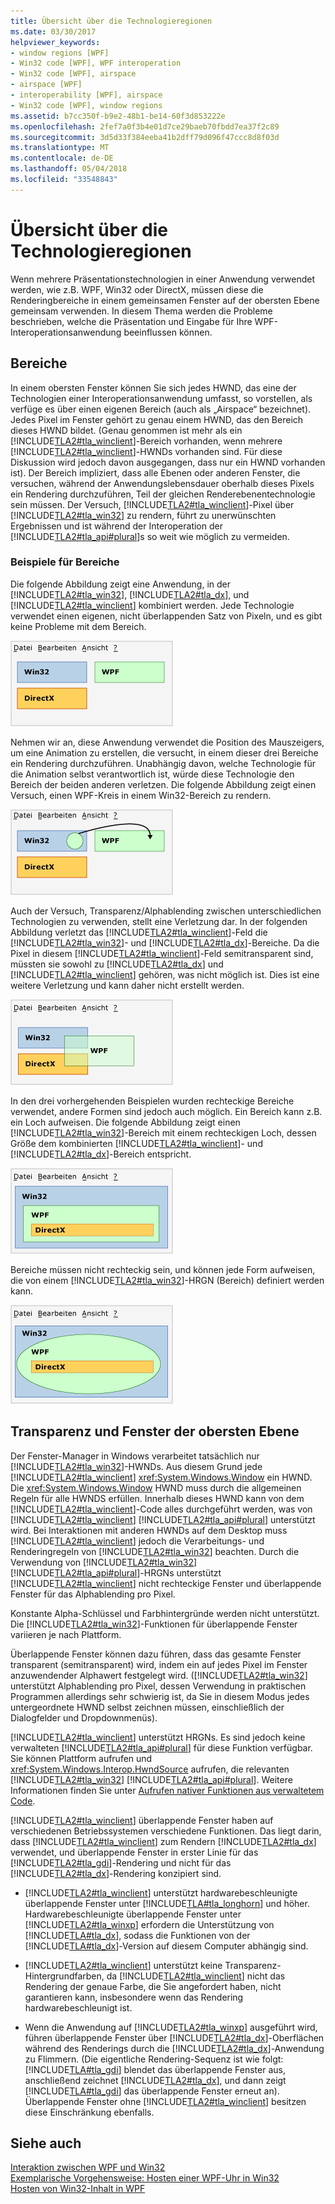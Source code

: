```yaml
---
title: Übersicht über die Technologieregionen
ms.date: 03/30/2017
helpviewer_keywords:
- window regions [WPF]
- Win32 code [WPF], WPF interoperation
- Win32 code [WPF], airspace
- airspace [WPF]
- interoperability [WPF], airspace
- Win32 code [WPF], window regions
ms.assetid: b7cc350f-b9e2-48b1-be14-60f3d853222e
ms.openlocfilehash: 2fef7a0f3b4e01d7ce29baeb70fbdd7ea37f2c89
ms.sourcegitcommit: 3d5d33f384eeba41b2dff79d096f47ccc8d8f03d
ms.translationtype: MT
ms.contentlocale: de-DE
ms.lasthandoff: 05/04/2018
ms.locfileid: "33548843"
---
```

# <a name="technology-regions-overview"></a>Übersicht über die Technologieregionen
Wenn mehrere Präsentationstechnologien in einer Anwendung verwendet werden, wie z.B. WPF, Win32 oder DirectX, müssen diese die Renderingbereiche in einem gemeinsamen Fenster auf der obersten Ebene gemeinsam verwenden. In diesem Thema werden die Probleme beschrieben, welche die Präsentation und Eingabe für Ihre WPF-Interoperationsanwendung beeinflussen können.  
  
## <a name="regions"></a>Bereiche  
 In einem obersten Fenster können Sie sich jedes HWND, das eine der Technologien einer Interoperationsanwendung umfasst, so vorstellen, als verfüge es über einen eigenen Bereich (auch als „Airspace“ bezeichnet). Jedes Pixel im Fenster gehört zu genau einem HWND, das den Bereich dieses HWND bildet. (Genau genommen ist mehr als ein [!INCLUDE[TLA2#tla_winclient](../../../../includes/tla2sharptla-winclient-md.md)]-Bereich vorhanden, wenn mehrere [!INCLUDE[TLA2#tla_winclient](../../../../includes/tla2sharptla-winclient-md.md)]-HWNDs vorhanden sind. Für diese Diskussion wird jedoch davon ausgegangen, dass nur ein HWND vorhanden ist). Der Bereich impliziert, dass alle Ebenen oder anderen Fenster, die versuchen, während der Anwendungslebensdauer oberhalb dieses Pixels ein Rendering durchzuführen, Teil der gleichen Renderebenentechnologie sein müssen. Der Versuch, [!INCLUDE[TLA2#tla_winclient](../../../../includes/tla2sharptla-winclient-md.md)]-Pixel über [!INCLUDE[TLA2#tla_win32](../../../../includes/tla2sharptla-win32-md.md)] zu rendern, führt zu unerwünschten Ergebnissen und ist während der Interoperation der [!INCLUDE[TLA2#tla_api#plural](../../../../includes/tla2sharptla-apisharpplural-md.md)]s so weit wie möglich zu vermeiden.  
  
### <a name="region-examples"></a>Beispiele für Bereiche  
 Die folgende Abbildung zeigt eine Anwendung, in der [!INCLUDE[TLA2#tla_win32](../../../../includes/tla2sharptla-win32-md.md)], [!INCLUDE[TLA2#tla_dx](../../../../includes/tla2sharptla-dx-md.md)], und [!INCLUDE[TLA2#tla_winclient](../../../../includes/tla2sharptla-winclient-md.md)] kombiniert werden. Jede Technologie verwendet einen eigenen, nicht überlappenden Satz von Pixeln, und es gibt keine Probleme mit dem Bereich.  
  
 ![Ein Fenster ohne Airspace-Probleme](../../../../docs/framework/wpf/advanced/media/migrationinteroparchitectarticle01.png "MigrationInteropArchitectArticle01")  
  
 Nehmen wir an, diese Anwendung verwendet die Position des Mauszeigers, um eine Animation zu erstellen, die versucht, in einem dieser drei Bereiche ein Rendering durchzuführen. Unabhängig davon, welche Technologie für die Animation selbst verantwortlich ist, würde diese Technologie den Bereich der beiden anderen verletzen. Die folgende Abbildung zeigt einen Versuch, einen WPF-Kreis in einem Win32-Bereich zu rendern.  
  
 ![Interop-Diagramm](../../../../docs/framework/wpf/advanced/media/migrationinteroparchitectarticle02.png "MigrationInteropArchitectArticle02")  
  
 Auch der Versuch, Transparenz/Alphablending zwischen unterschiedlichen Technologien zu verwenden, stellt eine Verletzung dar.  In der folgenden Abbildung verletzt das [!INCLUDE[TLA2#tla_winclient](../../../../includes/tla2sharptla-winclient-md.md)]-Feld die [!INCLUDE[TLA2#tla_win32](../../../../includes/tla2sharptla-win32-md.md)]- und [!INCLUDE[TLA2#tla_dx](../../../../includes/tla2sharptla-dx-md.md)]-Bereiche. Da die Pixel in diesem [!INCLUDE[TLA2#tla_winclient](../../../../includes/tla2sharptla-winclient-md.md)]-Feld semitransparent sind, müssten sie sowohl zu [!INCLUDE[TLA2#tla_dx](../../../../includes/tla2sharptla-dx-md.md)] und [!INCLUDE[TLA2#tla_winclient](../../../../includes/tla2sharptla-winclient-md.md)] gehören, was nicht möglich ist.  Dies ist eine weitere Verletzung und kann daher nicht erstellt werden.  
  
 ![Interop-Diagramm](../../../../docs/framework/wpf/advanced/media/migrationinteroparchitectarticle03.png "MigrationInteropArchitectArticle03")  
  
 In den drei vorhergehenden Beispielen wurden rechteckige Bereiche verwendet, andere Formen sind jedoch auch möglich.  Ein Bereich kann z.B. ein Loch aufweisen. Die folgende Abbildung zeigt einen [!INCLUDE[TLA2#tla_win32](../../../../includes/tla2sharptla-win32-md.md)]-Bereich mit einem rechteckigen Loch, dessen Größe dem kombinierten [!INCLUDE[TLA2#tla_winclient](../../../../includes/tla2sharptla-winclient-md.md)]- und [!INCLUDE[TLA2#tla_dx](../../../../includes/tla2sharptla-dx-md.md)]-Bereich entspricht.  
  
 ![Interop-Diagramm](../../../../docs/framework/wpf/advanced/media/migrationinteroparchitectarticle04.png "MigrationInteropArchitectArticle04")  
  
 Bereiche müssen nicht rechteckig sein, und können jede Form aufweisen, die von einem [!INCLUDE[TLA2#tla_win32](../../../../includes/tla2sharptla-win32-md.md)]-HRGN (Bereich) definiert werden kann.  
  
 ![Interop-Diagramm](../../../../docs/framework/wpf/advanced/media/migrationinteroparchitectarticle05.png "MigrationInteropArchitectArticle05")  
  
## <a name="transparency-and-top-level-windows"></a>Transparenz und Fenster der obersten Ebene  
 Der Fenster-Manager in Windows verarbeitet tatsächlich nur [!INCLUDE[TLA2#tla_win32](../../../../includes/tla2sharptla-win32-md.md)]-HWNDs. Aus diesem Grund jede [!INCLUDE[TLA2#tla_winclient](../../../../includes/tla2sharptla-winclient-md.md)] <xref:System.Windows.Window> ein HWND. Die <xref:System.Windows.Window> HWND muss durch die allgemeinen Regeln für alle HWNDS erfüllen. Innerhalb dieses HWND kann von dem [!INCLUDE[TLA2#tla_winclient](../../../../includes/tla2sharptla-winclient-md.md)]-Code alles durchgeführt werden, was von [!INCLUDE[TLA2#tla_winclient](../../../../includes/tla2sharptla-winclient-md.md)] [!INCLUDE[TLA2#tla_api#plural](../../../../includes/tla2sharptla-apisharpplural-md.md)] unterstützt wird. Bei Interaktionen mit anderen HWNDs auf dem Desktop muss [!INCLUDE[TLA2#tla_winclient](../../../../includes/tla2sharptla-winclient-md.md)] jedoch die Verarbeitungs- und Renderingregeln von [!INCLUDE[TLA2#tla_win32](../../../../includes/tla2sharptla-win32-md.md)] beachten.  Durch die Verwendung von [!INCLUDE[TLA2#tla_win32](../../../../includes/tla2sharptla-win32-md.md)] [!INCLUDE[TLA2#tla_api#plural](../../../../includes/tla2sharptla-apisharpplural-md.md)]-HRGNs unterstützt [!INCLUDE[TLA2#tla_winclient](../../../../includes/tla2sharptla-winclient-md.md)] nicht rechteckige Fenster und überlappende Fenster für das Alphablending pro Pixel.  
  
 Konstante Alpha-Schlüssel und Farbhintergründe werden nicht unterstützt.  Die [!INCLUDE[TLA2#tla_win32](../../../../includes/tla2sharptla-win32-md.md)]-Funktionen für überlappende Fenster variieren je nach Plattform.  
  
 Überlappende Fenster können dazu führen, dass das gesamte Fenster transparent (semitransparent) wird, indem ein auf jedes Pixel im Fenster anzuwendender Alphawert festgelegt wird.  ([!INCLUDE[TLA2#tla_win32](../../../../includes/tla2sharptla-win32-md.md)] unterstützt Alphablending pro Pixel, dessen Verwendung in praktischen Programmen allerdings sehr schwierig ist, da Sie in diesem Modus jedes untergeordnete HWND selbst zeichnen müssen, einschließlich der Dialogfelder und Dropdownmenüs).  
  
 [!INCLUDE[TLA2#tla_winclient](../../../../includes/tla2sharptla-winclient-md.md)] unterstützt HRGNs. Es sind jedoch keine verwalteten [!INCLUDE[TLA2#tla_api#plural](../../../../includes/tla2sharptla-apisharpplural-md.md)] für diese Funktion verfügbar. Sie können Plattform aufrufen und <xref:System.Windows.Interop.HwndSource> aufrufen, die relevanten [!INCLUDE[TLA2#tla_win32](../../../../includes/tla2sharptla-win32-md.md)] [!INCLUDE[TLA2#tla_api#plural](../../../../includes/tla2sharptla-apisharpplural-md.md)]. Weitere Informationen finden Sie unter [Aufrufen nativer Funktionen aus verwaltetem Code](/cpp/dotnet/calling-native-functions-from-managed-code).  
  
 [!INCLUDE[TLA2#tla_winclient](../../../../includes/tla2sharptla-winclient-md.md)] überlappende Fenster haben auf verschiedenen Betriebssystemen verschiedene Funktionen. Das liegt darin, dass [!INCLUDE[TLA2#tla_winclient](../../../../includes/tla2sharptla-winclient-md.md)] zum Rendern [!INCLUDE[TLA2#tla_dx](../../../../includes/tla2sharptla-dx-md.md)] verwendet, und überlappende Fenster in erster Linie für das [!INCLUDE[TLA2#tla_gdi](../../../../includes/tla2sharptla-gdi-md.md)]-Rendering und nicht für das [!INCLUDE[TLA2#tla_dx](../../../../includes/tla2sharptla-dx-md.md)]-Rendering konzipiert sind.  
  
-   [!INCLUDE[TLA2#tla_winclient](../../../../includes/tla2sharptla-winclient-md.md)] unterstützt hardwarebeschleunigte überlappende Fenster unter [!INCLUDE[TLA#tla_longhorn](../../../../includes/tlasharptla-longhorn-md.md)] und höher. Hardwarebeschleunigte überlappende Fenster unter [!INCLUDE[TLA2#tla_winxp](../../../../includes/tla2sharptla-winxp-md.md)] erfordern die Unterstützung von [!INCLUDE[TLA#tla_dx](../../../../includes/tlasharptla-dx-md.md)], sodass die Funktionen von der [!INCLUDE[TLA#tla_dx](../../../../includes/tlasharptla-dx-md.md)]-Version auf diesem Computer abhängig sind.  
  
-   [!INCLUDE[TLA2#tla_winclient](../../../../includes/tla2sharptla-winclient-md.md)] unterstützt keine Transparenz-Hintergrundfarben, da [!INCLUDE[TLA2#tla_winclient](../../../../includes/tla2sharptla-winclient-md.md)] nicht das Rendering der genaue Farbe, die Sie angefordert haben, nicht garantieren kann, insbesondere wenn das Rendering hardwarebeschleunigt ist.  
  
-   Wenn die Anwendung auf [!INCLUDE[TLA2#tla_winxp](../../../../includes/tla2sharptla-winxp-md.md)] ausgeführt wird, führen überlappende Fenster über [!INCLUDE[TLA2#tla_dx](../../../../includes/tla2sharptla-dx-md.md)]-Oberflächen während des Renderings durch die [!INCLUDE[TLA2#tla_dx](../../../../includes/tla2sharptla-dx-md.md)]-Anwendung zu Flimmern.  (Die eigentliche Rendering-Sequenz ist wie folgt: [!INCLUDE[TLA#tla_gdi](../../../../includes/tlasharptla-gdi-md.md)] blendet das überlappende Fenster aus, anschließend zeichnet [!INCLUDE[TLA2#tla_dx](../../../../includes/tla2sharptla-dx-md.md)], und dann zeigt [!INCLUDE[TLA#tla_gdi](../../../../includes/tlasharptla-gdi-md.md)] das überlappende Fenster erneut an).  Überlappende Fenster ohne [!INCLUDE[TLA2#tla_winclient](../../../../includes/tla2sharptla-winclient-md.md)] besitzen diese Einschränkung ebenfalls.  
  
## <a name="see-also"></a>Siehe auch  
 [Interaktion zwischen WPF und Win32](../../../../docs/framework/wpf/advanced/wpf-and-win32-interoperation.md)  
 [Exemplarische Vorgehensweise: Hosten einer WPF-Uhr in Win32](../../../../docs/framework/wpf/advanced/walkthrough-hosting-a-wpf-clock-in-win32.md)  
 [Hosten von Win32-Inhalt in WPF](../../../../docs/framework/wpf/advanced/hosting-win32-content-in-wpf.md)
